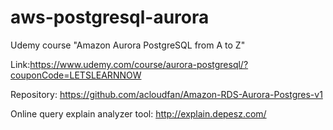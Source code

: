 # aws-postgresql-aurora
Udemy course "Amazon Aurora PostgreSQL from A to Z"


Link:https://www.udemy.com/course/aurora-postgresql/?couponCode=LETSLEARNNOW

Repository: https://github.com/acloudfan/Amazon-RDS-Aurora-Postgres-v1

Online query explain analyzer tool: http://explain.depesz.com/
